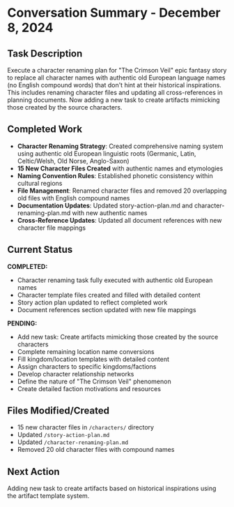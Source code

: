 # Conversation Summary - December 8, 2024

## Task Description
Execute a character renaming plan for "The Crimson Veil" epic fantasy story to replace all character names with authentic old European language names (no English compound words) that don't hint at their historical inspirations. This includes renaming character files and updating all cross-references in planning documents. Now adding a new task to create artifacts mimicking those created by the source characters.

## Completed Work
- **Character Renaming Strategy**: Created comprehensive naming system using authentic old European linguistic roots (Germanic, Latin, Celtic/Welsh, Old Norse, Anglo-Saxon)
- **15 New Character Files Created** with authentic names and etymologies
- **Naming Convention Rules**: Established phonetic consistency within cultural regions
- **File Management**: Renamed character files and removed 20 overlapping old files with English compound names
- **Documentation Updates**: Updated story-action-plan.md and character-renaming-plan.md with new authentic names
- **Cross-Reference Updates**: Updated all document references with new character file mappings

## Current Status
**COMPLETED:**
- Character renaming task fully executed with authentic old European names
- Character template files created and filled with detailed content
- Story action plan updated to reflect completed work
- Document references section updated with new file mappings

**PENDING:**
- Add new task: Create artifacts mimicking those created by the source characters
- Complete remaining location name conversions
- Fill kingdom/location templates with detailed content
- Assign characters to specific kingdoms/factions
- Develop character relationship networks
- Define the nature of "The Crimson Veil" phenomenon
- Create detailed faction motivations and resources

## Files Modified/Created
- 15 new character files in `/characters/` directory
- Updated `/story-action-plan.md`
- Updated `/character-renaming-plan.md`
- Removed 20 old character files with compound names

## Next Action
Adding new task to create artifacts based on historical inspirations using the artifact template system.
